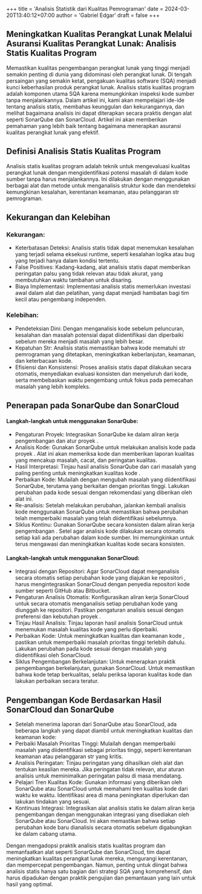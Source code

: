 +++
title = 'Analisis Statistik dari Kualitas Pemrograman'
date = 2024-03-20T13:40:12+07:00
author = 'Gabriel Edgar'
draft = false
+++

## Meningkatkan Kualitas Perangkat Lunak Melalui Asuransi Kualitas Perangkat Lunak: Analisis Statis Kualitas Program

Memastikan kualitas pengembangan perangkat lunak yang tinggi menjadi semakin penting di dunia yang didominasi oleh perangkat lunak. Di tengah persaingan yang semakin ketat, pengakuan kualitas software (SQA) menjadi kunci keberhasilan produk perangkat lunak. Analisis statis kualitas program adalah komponen utama SQA karena memungkinkan inspeksi kode sumber tanpa menjalankannya. Dalam artikel ini, kami akan mempelajari ide-ide tentang analisis statis, membahas keunggulan dan kekurangannya, dan melihat bagaimana analisis ini dapat diterapkan secara praktis dengan alat seperti SonarQube dan SonarCloud. Artikel ini akan memberikan pemahaman yang lebih baik tentang bagaimana menerapkan asuransi kualitas perangkat lunak yang efektif.

## Definisi Analisis Statis Kualitas Program
Analisis statis kualitas program adalah teknik untuk mengevaluasi kualitas perangkat lunak dengan mengidentifikasi potensi masalah di dalam kode sumber tanpa harus menjalankannya. Ini dilakukan dengan menggunakan berbagai alat dan metode untuk menganalisis struktur kode dan mendeteksi kemungkinan kesalahan, kerentanan keamanan, atau pelanggaran str pemrograman.

## Kekurangan dan Kelebihan
### Kekurangan:
- Keterbatasan Deteksi: Analisis statis tidak dapat menemukan kesalahan yang terjadi selama eksekusi runtime, seperti kesalahan logika atau bug yang terjadi hanya dalam kondisi tertentu.
- False Positives: Kadang-kadang, alat analisis statis dapat memberikan peringatan palsu yang tidak relevan atau tidak akurat, yang membutuhkan waktu tambahan untuk disaring.
- Biaya Implementasi: Implementasi analisis statis memerlukan investasi awal dalam alat dan pelatihan, yang dapat menjadi hambatan bagi tim kecil atau pengembang independen.

### Kelebihan:
- Pendeteksian Dini: Dengan menganalisis kode sebelum peluncuran, kesalahan dan masalah potensial dapat diidentifikasi dan diperbaiki sebelum mereka menjadi masalah yang lebih besar.
- Kepatuhan Str: Analisis statis memastikan bahwa kode mematuhi str pemrograman yang ditetapkan, meningkatkan keberlanjutan, keamanan, dan keterbacaan kode.
- Efisiensi dan Konsistensi: Proses analisis statis dapat dilakukan secara otomatis, menyediakan evaluasi konsisten dan menyeluruh dari kode, serta membebaskan waktu pengembang untuk fokus pada pemecahan masalah yang lebih kompleks.

## Penerapan pada SonarQube dan SonarCloud
#### Langkah-langkah untuk menggunakan SonarQube: 
- Pengaturan Proyek: Integrasikan SonarQube ke dalam aliran kerja pengembangan  dan atur proyek .
- Analisis Kode: Gunakan SonarQube untuk melakukan analisis kode pada proyek . Alat ini akan memeriksa kode dan memberikan laporan kualitas yang mencakup masalah, cacat, dan peringatan kualitas.
- Hasil Interpretasi: Tinjau hasil analisis SonarQube dan cari masalah yang paling penting untuk meningkatkan kualitas kode .
- Perbaikan Kode: Mulailah dengan mengubah masalah yang diidentifikasi SonarQube, terutama yang berkaitan dengan prioritas tinggi. Lakukan perubahan pada kode  sesuai dengan rekomendasi yang diberikan oleh alat ini.
- Re-analisis: Setelah  melakukan perubahan, jalankan kembali analisis kode menggunakan SonarQube untuk memastikan bahwa perubahan  telah memperbaiki masalah yang telah diidentifikasi sebelumnya.
- Siklus Kontinu: Gunakan SonarQube secara konsisten dalam aliran kerja pengembangan . Setel agar analisis kode dilakukan secara otomatis setiap kali ada perubahan dalam kode sumber. Ini memungkinkan  untuk terus mengawasi dan meningkatkan kualitas kode secara konsisten.

#### Langkah-langkah untuk menggunakan SonarCloud:
- Integrasi dengan Repositori: Agar SonarCloud dapat menganalisis secara otomatis setiap perubahan kode yang diajukan ke repositori ,  harus mengintegrasikan SonarCloud dengan penyedia repositori kode sumber seperti GitHub atau Bitbucket.
- Pengaturan Analisis Otomatis: Konfigurasikan aliran kerja SonarCloud untuk secara otomatis menganalisis setiap perubahan kode yang diunggah ke repositori. Pastikan pengaturan analisis sesuai dengan preferensi dan kebutuhan proyek .
- Tinjau Hasil Analisis: Tinjau laporan hasil analisis SonarCloud untuk menemukan masalah kualitas kode yang perlu diperbaiki.
- Perbaikan Kode: Untuk meningkatkan kualitas dan keamanan kode , pastikan untuk memperbaiki masalah prioritas tinggi terlebih dahulu. Lakukan perubahan pada kode  sesuai dengan masalah yang diidentifikasi oleh SonarCloud.
- Siklus Pengembangan Berkelanjutan: Untuk menerapkan praktik pengembangan berkelanjutan, gunakan SonarCloud. Untuk memastikan bahwa kode  tetap berkualitas, selalu periksa laporan kualitas kode dan lakukan perbaikan secara teratur.

## Pengembangan Kode Berdasarkan Hasil SonarCloud dan SonarQube
- Setelah menerima laporan dari SonarQube atau SonarCloud, ada beberapa langkah yang dapat diambil untuk meningkatkan kualitas dan keamanan kode:
- Perbaiki Masalah Prioritas Tinggi: Mulailah dengan memperbaiki masalah yang diidentifikasi sebagai prioritas tinggi, seperti kerentanan keamanan atau pelanggaran str yang kritis.
- Analisis Peringatan: Tinjau peringatan yang dihasilkan oleh alat dan tentukan keaslian mereka. Jika peringatan tidak relevan, atur aturan analisis untuk meminimalkan peringatan palsu di masa mendatang.
- Pelajari Tren Kualitas Kode: Gunakan informasi yang diberikan oleh SonarQube atau SonarCloud untuk memahami tren kualitas kode dari waktu ke waktu. Identifikasi area di mana peningkatan diperlukan dan lakukan tindakan yang sesuai.
- Kontinuas Integrasi: Integrasikan alat analisis statis ke dalam aliran kerja pengembangan  dengan menggunakan integrasi yang disediakan oleh SonarQube atau SonarCloud. Ini akan memastikan bahwa setiap perubahan kode baru dianalisis secara otomatis sebelum digabungkan ke dalam cabang utama.


Dengan mengadopsi praktik analisis statis kualitas program dan memanfaatkan alat seperti SonarQube dan SonarCloud, tim dapat meningkatkan kualitas perangkat lunak mereka, mengurangi kerentanan, dan mempercepat pengembangan. Namun, penting untuk diingat bahwa analisis statis hanya satu bagian dari strategi SQA yang komprehensif, dan harus dipadukan dengan praktik pengujian dan pemantauan yang lain untuk hasil yang optimal.
